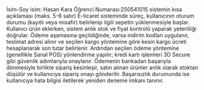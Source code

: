 İsim-Soy isim: Hasan Kara
Öğrenci Numarası:250541015
sistemin kısa açıklaması (maks. 5-6 satır)
E-ticaret sisteminde süreç, kullanıcının oturum durumu (kayıtlı veya misafir) belirlenip ilgili sepetin yüklenmesiyle başlar. Kullanıcı ürün eklerken, sistem anlık stok ve fiyat kontrolü yaparak yeterliliği doğrular. Ödeme aşamasına geçildiğinde, varsa indirim kodları uygulanır, teslimat adresi alınır ve seçilen kargo yöntemine göre kesin kargo ücreti hesaplanarak son tutar belirlenir. Ardından seçilen ödeme yöntemine (genellikle Sanal POS) yönlendirme yapılır; kredi kartı işlemleri 3D Secure gibi güvenlik adımlarıyla onaylanır. Ödemenin bankadan başarıyla dönmesiyle birlikte sipariş kesinleşir, satın alınan ürünler anlık olarak stoktan düşülür ve kullanıcıya sipariş onayı gönderilir. Başarısızlık durumunda ise kullanıcıya hata bilgisi iletilerek yeniden deneme imkanı tanınır.

